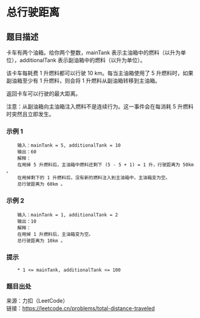 # 总行驶距离

## 题目描述

卡车有两个油箱。给你两个整数，mainTank 表示主油箱中的燃料（以升为单位），additionalTank 表示副油箱中的燃料（以升为单位）。

该卡车每耗费 1 升燃料都可以行驶 10 km。每当主油箱使用了 5 升燃料时，如果副油箱至少有 1 升燃料，则会将 1 升燃料从副油箱转移到主油箱。

返回卡车可以行驶的最大距离。

注意：从副油箱向主油箱注入燃料不是连续行为。这一事件会在每消耗 5 升燃料时突然且立即发生。

### 示例 1

```text
    输入：mainTank = 5, additionalTank = 10
    输出：60
    解释：
    在用掉 5 升燃料后，主油箱中燃料还剩下 (5 - 5 + 1) = 1 升，行驶距离为 50km 。
    在用掉剩下的 1 升燃料后，没有新的燃料注入到主油箱中，主油箱变为空。
    总行驶距离为 60km 。
```

### 示例 2

```text
    输入：mainTank = 1, additionalTank = 2
    输出：10
    解释：
    在用掉 1 升燃料后，主油箱变为空。
    总行驶距离为 10km 。
```

### 提示

```text
    * 1 <= mainTank, additionalTank <= 100
```

### 题目出处

来源：力扣（LeetCode）  
链接：<https://leetcode.cn/problems/total-distance-traveled>
